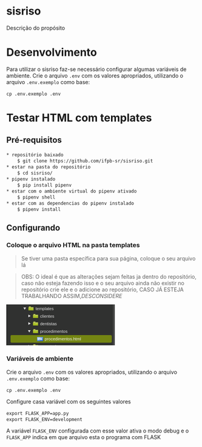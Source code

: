 # sisriso

Descrição do propósito

# Desenvolvimento


Para utilizar o sisriso faz-se necessário configurar algumas variáveis de ambiente. Crie o arquivo `.env` com os valores apropriados, utilizando o arquivo `.env.exemplo` como base:

    cp .env.exemplo .env
    

# Testar HTML com templates

## Pré-requisitos
    * repositório baixado
        $ git clone https://github.com/ifpb-sr/sisriso.git
    * estar na pasta do repositório
        $ cd sisriso/
    * pipenv instalado
        $ pip install pipenv
    * estar com o ambiente virtual do pipenv ativado
        $ pipenv shell
    * estar com as dependencias do pipenv instalado
        $ pipenv install
    
## Configurando
### Coloque o arquivo HTML na pasta templates

> Se tiver uma pasta específica para sua página, coloque o seu arquivo lá

> OBS: O ideal é que as alterações sejam feitas ja dentro do repositório, caso não esteja fazendo isso e o seu arquivo ainda não existir no repositório crie ele e o adicione ao repositório, CASO JÁ ESTEJA TRABALHANDO ASSIM,*DESCONSIDERE*

![Exemplo da aparência da pasta `templates`](https://github.com/alefemoreira/imagens/blob/master/Captura%20de%20tela%20de%202019-09-04%2017-39-55.png)

### Variáveis de ambiente
Crie o arquivo `.env` com os valores apropriados, utilizando o arquivo `.env.exemplo` como base:

    cp .env.exemplo .env
    
Configure casa variável com os seguintes valores

```
export FLASK_APP=app.py
export FLASK_ENV=development
```

A variável `FLASK_ENV` configurada com esse valor ativa o modo debug e o `FLASK_APP` indica em que arquivo esta o programa com FLASK
